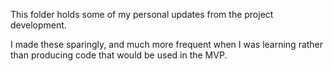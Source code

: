 This folder holds some of my personal updates from the project development.

I made these sparingly, and much more frequent when I was learning rather than producing code that would be used in the MVP.
